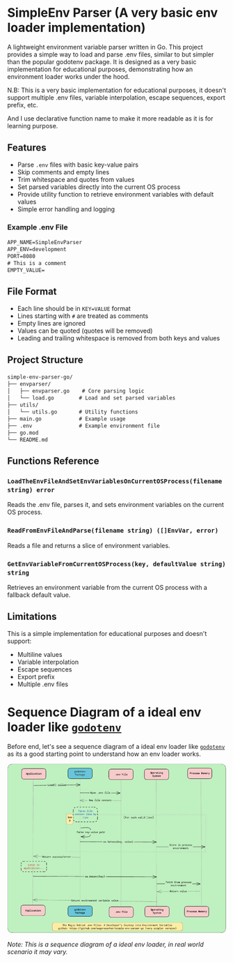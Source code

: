 # SimpleEnv Parser (A very basic env loader implementation)

A lightweight environment variable parser written in Go. This project provides a simple way to load and parse .env files, similar to but simpler than the popular godotenv package. It is designed as a very basic implementation for educational purposes, demonstrating how an environment loader works under the hood.

N.B: This is a very basic implementation for educational purposes, it doesn't support multiple .env files, variable interpolation, escape sequences, export prefix, etc.

And I use declarative function name to make it more readable as it is for learning purpose.

## Features

- Parse `.env` files with basic key-value pairs
- Skip comments and empty lines
- Trim whitespace and quotes from values
- Set parsed variables directly into the current OS process
- Provide utility function to retrieve environment variables with default values
- Simple error handling and logging

### Example .env File

```env
APP_NAME=SimpleEnvParser
APP_ENV=development
PORT=8080
# This is a comment
EMPTY_VALUE=
```

## File Format

- Each line should be in `KEY=VALUE` format
- Lines starting with `#` are treated as comments
- Empty lines are ignored
- Values can be quoted (quotes will be removed)
- Leading and trailing whitespace is removed from both keys and values

## Project Structure

```
simple-env-parser-go/
├── envparser/
│   ├── envparser.go    # Core parsing logic
│   └── load.go        # Load and set parsed variables
├── utils/
│   └── utils.go       # Utility functions
├── main.go            # Example usage
├── .env               # Example environment file
├── go.mod
└── README.md
```

## Functions Reference

### `LoadTheEnvFileAndSetEnvVariablesOnCurrentOSProcess(filename string) error`
Reads the .env file, parses it, and sets environment variables on the current OS process.

### `ReadFromEnvFileAndParse(filename string) ([]EnvVar, error)`
Reads a file and returns a slice of environment variables.

### `GetEnvVariableFromCurrentOSProcess(key, defaultValue string) string`
Retrieves an environment variable from the current OS process with a fallback default value.

## Limitations

This is a simple implementation for educational purposes and doesn't support:
- Multiline values
- Variable interpolation
- Escape sequences
- Export prefix
- Multiple .env files

# Sequence Diagram of a ideal env loader like [`godotenv`](https://github.com/joho/godotenv)

Before end, let's see a sequence diagram of a ideal env loader like [`godotenv`](https://github.com/joho/godotenv) as its a good starting point to understand how an env loader works.

![Sequence Diagram of a ideal env loader](./docs/images/ideal-env-parsar-sequence-diagram.png)

*Note: This is a sequence diagram of a ideal env loader, in real world scenario it may vary.*